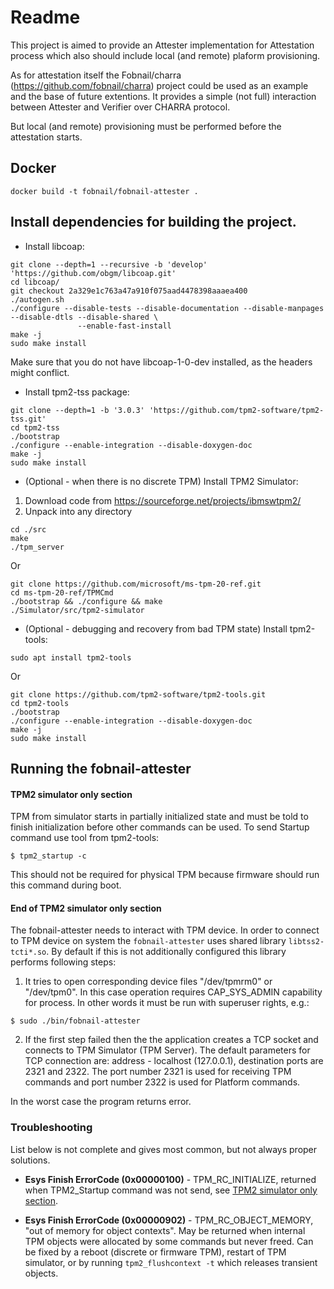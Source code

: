 # Readme

This project is aimed to provide an Attester implementation
for Attestation process which also should include local (and remote)
plaform provisioning.

As for attestation itself the Fobnail/charra (https://github.com/fobnail/charra)
project could be used as an example and the base of future extentions.
It provides a simple (not full) interaction between Attester and Verifier
over CHARRA protocol.

But local (and remote) provisioning must be performed before the attestation
starts.

## Docker

```
docker build -t fobnail/fobnail-attester .
```

##  Install dependencies for building the project.

* Install libcoap:
```shell
git clone --depth=1 --recursive -b 'develop' 'https://github.com/obgm/libcoap.git'
cd libcoap/
git checkout 2a329e1c763a47a910f075aad4478398aaaea400
./autogen.sh
./configure --disable-tests --disable-documentation --disable-manpages --disable-dtls --disable-shared \
               --enable-fast-install
make -j
sudo make install
```

Make sure that you do not have libcoap-1-0-dev installed, as the headers might conflict.

* Install tpm2-tss package:
```shell
git clone --depth=1 -b '3.0.3' 'https://github.com/tpm2-software/tpm2-tss.git'
cd tpm2-tss
./bootstrap
./configure --enable-integration --disable-doxygen-doc
make -j
sudo make install
```

* (Optional - when there is no discrete TPM) Install TPM2 Simulator:
1. Download code from https://sourceforge.net/projects/ibmswtpm2/
2. Unpack into any directory
```shell
cd ./src
make
./tpm_server
```

Or

```shell
git clone https://github.com/microsoft/ms-tpm-20-ref.git
cd ms-tpm-20-ref/TPMCmd
./bootstrap && ./configure && make
./Simulator/src/tpm2-simulator
```

* (Optional - debugging and recovery from bad TPM state) Install tpm2-tools:
```shell
sudo apt install tpm2-tools
```
Or

```shell
git clone https://github.com/tpm2-software/tpm2-tools.git
cd tpm2-tools
./bootstrap
./configure --enable-integration --disable-doxygen-doc
make -j
sudo make install
```

## Running the fobnail-attester

#### TPM2 simulator only section

TPM from simulator starts in partially initialized state and must be told to
finish initialization before other commands can be used. To send Startup command
use tool from tpm2-tools:
```shell
$ tpm2_startup -c
```

This should not be required for physical TPM because firmware should run this
command during boot.

#### End of TPM2 simulator only section

The fobnail-attester needs to interact with TPM device.
In order to connect to TPM device on system the `fobnail-attester`
uses shared library `libtss2-tcti*.so`. By default if this is not
additionally configured this library performs following steps:

1. It tries to open corresponding device files "/dev/tpmrm0" or "/dev/tpm0".
   In this case operation requires CAP_SYS_ADMIN capability for process.
   In other words it must be run with superuser rights, e.g.:
```shell
$ sudo ./bin/fobnail-attester
```

2. If the first step failed then the the application creates a TCP socket and
   connects to TPM Simulator (TPM Server).
   The default parameters for TCP connection are: address - localhost (127.0.0.1),
   destination ports are 2321 and 2322.
   The port number 2321 is used for receiving TPM commands and port number 2322
   is used for Platform commands.

In the worst case the program returns error.

### Troubleshooting

List below is not complete and gives most common, but not always proper
solutions.

* **Esys Finish ErrorCode (0x00000100)** - TPM_RC_INITIALIZE, returned when
TPM2_Startup command was not send, see [TPM2 simulator only section](#tpm2-simulator-only-section).

* **Esys Finish ErrorCode (0x00000902)** - TPM_RC_OBJECT_MEMORY, "out of memory
for object contexts". May be returned when internal TPM objects were allocated
by some commands but never freed. Can be fixed by a reboot (discrete or firmware
TPM), restart of TPM simulator, or by running `tpm2_flushcontext -t` which
releases transient objects.
